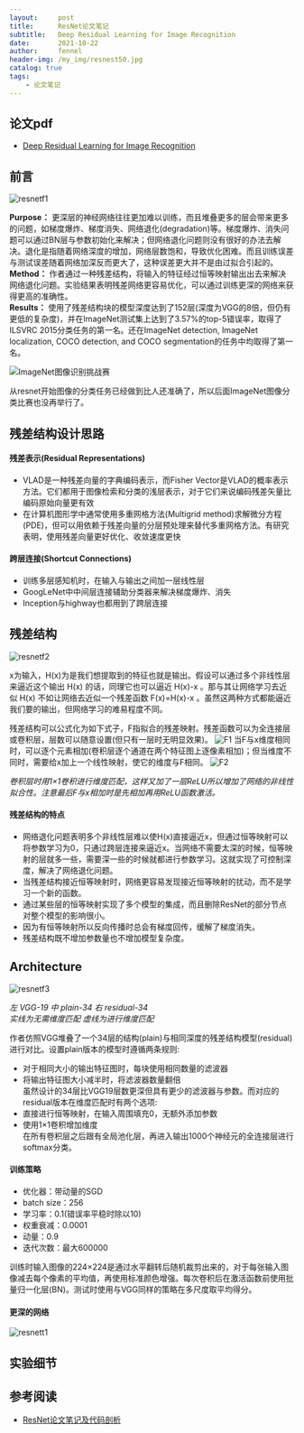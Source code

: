 ```yaml
---
layout:     post
title:      ResNet论文笔记
subtitle:   Deep Residual Learning for Image Recognition
date:       2021-10-22
author:     fennel
header-img: /my_img/resnest50.jpg
catalog: true
tags:
    - 论文笔记
---
```


## 论文pdf

- [Deep Residual Learning for Image Recognition](/paper/resnet.pdf)

## 前言

![resnetf1](/my_img/resnetf1.png)

**Purpose：** 更深层的神经网络往往更加难以训练，而且堆叠更多的层会带来更多的问题，如梯度爆炸、梯度消失、网络退化(degradation)等。梯度爆炸、消失问题可以通过BN层与参数初始化来解决；但网络退化问题则没有很好的办法去解决。退化是指随着网络深度的增加，网络层数饱和，导致优化困难。而且训练误差与测试误差随着网络加深反而更大了，这种误差更大并不是由过拟合引起的。 <br>
**Method：** 作者通过一种残差结构，将输入的特征经过恒等映射输出出去来解决网络退化问题。实验结果表明残差网络更容易优化，可以通过训练更深的网络来获得更高的准确性。 <br>
**Results：** 使用了残差结构块的模型深度达到了152层(深度为VGG的8倍，但仍有更低的复杂度)，并在ImageNet测试集上达到了3.57%的top-5错误率，取得了ILSVRC 2015分类任务的第一名。还在ImageNet detection, ImageNet localization, COCO detection, and COCO segmentation的任务中均取得了第一名。<br>

![ImageNet图像识别挑战赛](/my_img/imagenet.png)

从resnet开始图像的分类任务已经做到比人还准确了，所以后面ImageNet图像分类比赛也没再举行了。

## 残差结构设计思路

#### 残差表示(Residual Representations)

- VLAD是一种残差向量的字典编码表示，而Fisher Vector是VLAD的概率表示方法。它们都用于图像检索和分类的浅层表示，对于它们来说编码残差矢量比编码原始向量更有效
- 在计算机图形学中通常使用多重网格方法(Multigrid method)求解微分方程(PDE)，但可以用依赖于残差向量的分层预处理来替代多重网格方法。有研究表明，使用残差向量更好优化、收敛速度更快

#### 跨层连接(Shortcut Connections)

- 训练多层感知机时，在输入与输出之间加一层线性层
- GoogLeNet中中间层连接辅助分类器来解决梯度爆炸、消失
- Inception与highway也都用到了跨层连接

## 残差结构

![resnetf2](/my_img/resnetf2.png)

x为输入，H(x)为是我们想提取到的特征也就是输出。假设可以通过多个非线性层来逼近这个输出 H(x) 的话，同理它也可以逼近 H(x)-x 。那与其让网络学习去近似 H(x) 不如让网络去近似一个残差函数 F(x)=H(x)-x 。虽然这两种方式都能逼近我们要的输出，但网络学习的难易程度不同。<br>

残差结构可以公式化为如下式子，F指拟合的残差映射。残差函数可以为全连接层或卷积层，层数可以随意设置(但只有一层时无明显效果)。
![F1](https://latex.codecogs.com/svg.image?y=F(x,\left\{W_i&space;\right\})&plus;x)
当F与x维度相同时，可以逐个元素相加(卷积层逐个通道在两个特征图上逐像素相加)；但当维度不同时，需要给x加上一个线性映射，使它的维度与F相同。
![F2](https://latex.codecogs.com/svg.image?y=F(x,\left\{W_i&space;\right\})&plus;W_sx)

*卷积层时用1×1卷积进行维度匹配，这样又加了一层ReLU所以增加了网络的非线性拟合性。注意最后F与x相加时是先相加再用ReLU函数激活。*

#### 残差结构的特点

- 网络退化问题表明多个非线性层难以使H(x)直接逼近x，但通过恒等映射可以将参数学习为0，只通过跨层连接来逼近x。当网络不需要太深的时候，恒等映射的层就多一些，需要深一些的时候就都进行参数学习。这就实现了可控制深度，解决了网络退化问题。
- 当残差结构接近恒等映射时，网络更容易发现接近恒等映射的扰动，而不是学习一个新的函数。
- 通过某些层的恒等映射实现了多个模型的集成，而且删除ResNet的部分节点对整个模型的影响很小。
- 因为有恒等映射所以反向传播时总会有梯度回传，缓解了梯度消失。
- 残差结构既不增加参数量也不增加模型复杂度。

## Architecture

![resnetf3](/my_img/resnetf3.png)

*左 VGG-19 中 plain-34 右 residual-34* <br>
*实线为无需维度匹配 虚线为进行维度匹配* <br>

作者仿照VGG堆叠了一个34层的结构(plain)与相同深度的残差结构模型(residual)进行对比。设置plain版本的模型时遵循两条规则:
- 对于相同大小的输出特征图时，每块使用相同数量的滤波器
- 将输出特征图大小减半时，将滤波器数量翻倍 <br>
虽然设计的34层比VGG19层数更深但具有更少的滤波器与参数。而对应的residual版本在维度匹配时有两个选项:
- 直接进行恒等映射，在输入周围填充0，无额外添加参数
- 使用1×1卷积增加维度 <br>
在所有卷积层之后跟有全局池化层，再进入输出1000个神经元的全连接层进行softmax分类。

#### 训练策略

- 优化器：带动量的SGD
- batch size：256
- 学习率：0.1(错误率平稳时除以10)
- 权重衰减：0.0001
- 动量：0.9
- 迭代次数：最大600000

训练时输入图像的224×224是通过水平翻转后随机裁剪出来的，对于每张输入图像减去每个像素的平均值，再使用标准颜色增强。每次卷积后在激活函数前使用批量归一化层(BN)。测试时使用与VGG同样的策略在多尺度取平均得分。

#### 更深的网络

![resnett1](/my_img/resnett1.png)



## 实验细节

## 参考阅读

- [ResNet论文笔记及代码剖析](/https://zhuanlan.zhihu.com/p/56961832)


